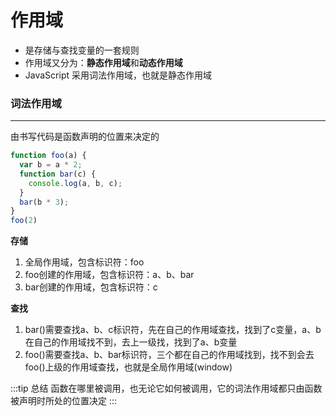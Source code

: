 # 作用域

- 是存储与查找变量的一套规则
- 作用域又分为：**静态作用域**和**动态作用域**
- JavaScript 采用词法作用域，也就是静态作用域

### 词法作用域
---
由书写代码是函数声明的位置来决定的
```js
function foo(a) {
  var b = a * 2;
  function bar(c) {
    console.log(a, b, c);
  }
  bar(b * 3);
}
foo(2)
```
**存储**
1. 全局作用域，包含标识符：foo
2. foo创建的作用域，包含标识符：a、b、bar
3. bar创建的作用域，包含标识符：c

**查找**
1. bar()需要查找a、b、c标识符，先在自己的作用域查找，找到了c变量，a、b在自己的作用域找不到，去上一级找，找到了a、b变量
2. foo()需要查找a、b、bar标识符，三个都在自己的作用域找到，找不到会去foo()上级的作用域查找，也就是全局作用域(window)

:::tip 总结
函数在哪里被调用，也无论它如何被调用，它的词法作用域都只由函数被声明时所处的位置决定
:::